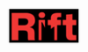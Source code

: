 <img src="https://github.com/mainbotan/Rift-Doc/blob/dev/public/f45e72cf-1653-429a-bf7b-d044b921fbee.jpeg" alt="Logo" width="25%" />